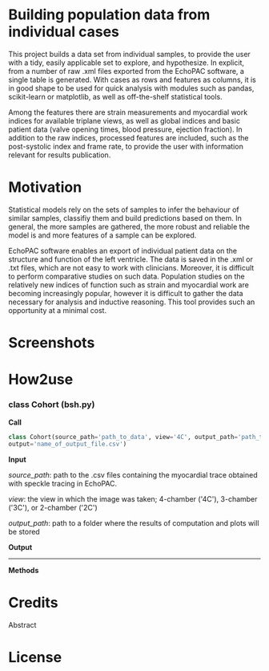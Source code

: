 # Building population data from individual cases
This project builds a data set from individual samples, to provide the user with  a tidy, easily applicable set to 
explore, and hypothesize. In explicit, from a number of raw .xml files exported from the EchoPAC software, a single
table is generated. With cases as rows and features as columns, it is in good shape to be used for quick analysis with
modules such as pandas, scikit-learn or matplotlib, as well as off-the-shelf statistical tools.

Among the features there are strain measurements and myocardial work indices for available triplane views, as well as 
global indices and basic patient data (valve opening times, blood pressure, ejection fraction). In addition to the raw
indices, processed features are included, such as the post-systolic index and frame rate, to provide the user with 
information relevant for results publication. 

# Motivation
Statistical models rely on the sets of samples to infer the behaviour of similar samples, classifiy them and build
predictions based on them. In general, the more samples are gathered, the more robust and reliable the model is and more
features of a sample can be explored. 

EchoPAC software enables an export of individual patient data on the structure and function of the left ventricle. The
data is saved in the .xml or .txt files, which are not easy to work with clinicians. Moreover, it is difficult to 
perform comparative studies on such data. Population studies on the relatively new indices of function such as strain
and myocardial work are becoming increasingly popular, however it is difficult to gather the data necessary for analysis
and inductive reasoning. This tool provides such an opportunity at a minimal cost.

# Screenshots


# How2use

### class Cohort (bsh.py)

**Call**
```python
class Cohort(source_path='path_to_data', view='4C', output_path='path_to_store_results', 
output='name_of_output_file.csv')
```

**Input**

*source_path*: path to the .csv files containing the myocardial trace obtained with speckle tracing in EchoPAC. 
 

*view*: the view in which the image was taken; 4-chamber ('4C'), 3-chamber ('3C'), or 2-chamber ('2C') 

 
*output_path*: path to a folder where the results of computation and plots will be stored 

 
**Output** 


---
**Methods**


# Credits
Abstract

# License
